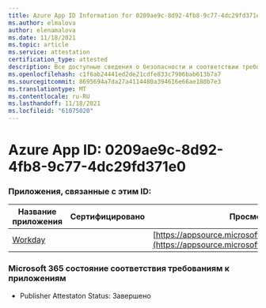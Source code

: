 ```yaml
---
title: Azure App ID Information for 0209ae9c-8d92-4fb8-9c77-4dc29fd371e0
ms.author: elmalova
author: elenamalova
ms.date: 11/18/2021
ms.topic: article
ms.service: attestation
certification_type: attested
description: Все доступные сведения о безопасности и соответствии требованиям для 0209ae9c-8d92-4fb8-9c77-4dc29fd371e0.
ms.openlocfilehash: c1f6ab24441ed2de21cdfe833c7906bab613b7a7
ms.sourcegitcommit: 8695694a7da27a4114480a394616e66ae180b7e3
ms.translationtype: MT
ms.contentlocale: ru-RU
ms.lasthandoff: 11/18/2021
ms.locfileid: "61075020"
---
```

# <a name="azure-app-id-0209ae9c-8d92-4fb8-9c77-4dc29fd371e0"></a>Azure App ID: 0209ae9c-8d92-4fb8-9c77-4dc29fd371e0


### <a name="apps-associated-with-this-id"></a>Приложения, связанные с этим ID:
| **Название приложения** | **Сертифицировано** | **Просмотр в AppSource** |
|--------------|---------------|-----------------------|
| [Workday](https://docs.microsoft.com/microsoft-365-app-certification/forward/WA200001555) |  | [https://appsource.microsoft.com/product/office/WA200001555](https://appsource.microsoft.com/product/office/WA200001555) |

### <a name="microsoft-365-app-compliance-status"></a>Microsoft 365 состояние соответствия требованиям к приложениям
- Publisher Attestaton Status: Завершено
